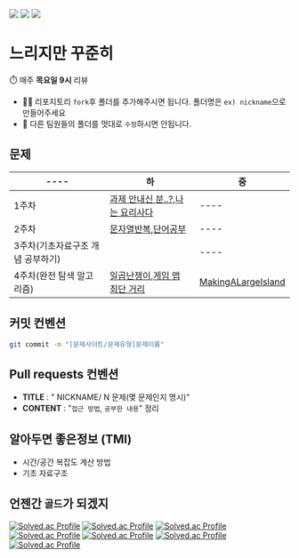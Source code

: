 <div>
<img src="https://img.shields.io/badge/java-%23ED8B00.svg?style=for-the-badge&logo=java&logoColor=white" />
<img src="https://img.shields.io/badge/python-3776AB?style=for-the-badge&logo=python&logoColor=white"/>
<!-- <img src="https://img.shields.io/badge/java-007396?style=for-the-badge&logo=java&logoColor=white"/> -->
<img src="https://img.shields.io/badge/c++-00599C?style=for-the-badge&logo=c++&logoColor=white"/>
</div>

# 느리지만 꾸준히 
⏱️ 매주 **목요일 9시** 리뷰  
* 🙇‍♂️ 리포지토리 `fork`후 폴더를 추가해주시면 됩니다. 폴더명은 `ex) nickname`으로 만들어주세요
* 🚫 다른 팀원들의 폴더를 멋대로 `수정`하시면 안됩니다.

## 문제 
|----|하|중|
|----|----|----|
|1주차|[과제 안내신 분..?](https://www.acmicpc.net/problem/5597),[나는 요리사다](https://www.acmicpc.net/problem/2953)|----|
|2주차|[문자열반복](https://www.acmicpc.net/problem/2675),[단어공부](https://www.acmicpc.net/problem/1157)|----|
|3주차(기초자료구조 개념 공부하기)||----|
|4주차(완전 탐색 알고리즘)|[일곱난쟁이](https://www.acmicpc.net/problem/2309),[게임 맵 최단 거리 ](https://school.programmers.co.kr/learn/courses/30/lessons/1844)|[MakingALargeIsland](https://leetcode.com/problems/making-a-large-island/)|

## 커밋 컨벤션 
```bash
git commit -m "[문제사이트/문제유형]문제이름"
```

## Pull requests 컨벤션
* **TITLE** : " NICKNAME/ N 문제(몇 문제인지 명시)"    
* **CONTENT** : "`접근 방법`, `공부한 내용`" 정리

## 알아두면 좋은정보 (TMI)
* 시간/공간 복잡도 계산 방법 
* 기초 자료구조

## 언젠간 `골드`가 되겠지
[![Solved.ac Profile](http://mazassumnida.wtf/api/v2/generate_badge?boj=suby00)](https://solved.ac/suby00/)
[![Solved.ac Profile](http://mazassumnida.wtf/api/v2/generate_badge?boj=gksktl111)](https://solved.ac/gksktl111/)
[![Solved.ac Profile](http://mazassumnida.wtf/api/v2/generate_badge?boj=cji456)](https://solved.ac/cji456/)
[![Solved.ac Profile](http://mazassumnida.wtf/api/v2/generate_badge?boj=tecte1023)](https://solved.ac/tecte1023/)
[![Solved.ac Profile](http://mazassumnida.wtf/api/v2/generate_badge?boj=tony2yoo)](https://solved.ac/tony2yoo/)
[![Solved.ac Profile](http://mazassumnida.wtf/api/v2/generate_badge?boj=ionmax5602)](https://solved.ac/ionmax5602/)
[![Solved.ac Profile](http://mazassumnida.wtf/api/v2/generate_badge?boj=sibjagun)](https://solved.ac/sibjagun/)
